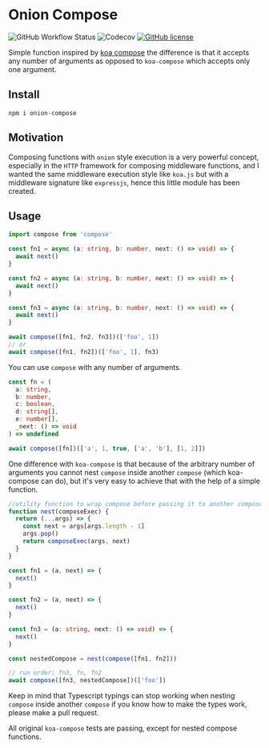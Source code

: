# Onion Compose

![GitHub Workflow Status](https://img.shields.io/github/workflow/status/ivandotv/onion-compose/Test)
![Codecov](https://img.shields.io/codecov/c/gh/ivandotv/onion-compose)
[![GitHub license](https://img.shields.io/github/license/ivandotv/onion-compose)](https://github.com/ivandotv/onion-compose/blob/main/LICENSE)

Simple function inspired by [koa compose](https://github.com/koajs/compose) the difference is that it accepts any number of arguments as opposed to `koa-compose` which accepts only one argument.

## Install

`npm i onion-compose`

## Motivation

Composing functions with `onion` style execution is a very powerful concept, especially in the `HTTP` framework for composing middleware functions, and I wanted the same middleware execution style like `koa.js` but with a middleware signature like `expressjs`, hence this little module has been created.

## Usage

```ts
import compose from 'compose'

const fn1 = async (a: string, b: number, next: () => void) => {
  await next()
}

const fn2 = async (a: string, b: number, next: () => void) => {
  await next()
}

const fn3 = async (a: string, b: number, next: () => void) => {
  await next()
}

await compose([fn1, fn2, fn3])(['foo', 1])
// or
await compose([fn1, fn2])(['foo', 1], fn3)
```

You can use `compose` with any number of arguments.

```ts
const fn = (
  a: string,
  b: number,
  c: boolean,
  d: string[],
  e: number[],
  _next: () => void
) => undefined

await compose([fn])(['a', 1, true, ['a', 'b'], [1, 2]])
```

One difference with `koa-compose` is that because of the arbitrary number of arguments you cannot nest `compose` inside another `compose` (which koa-compose can do), but it's very easy to achieve that with the help of a simple function.

```ts
//utility function to wrap compose before passing it to another compose
function nest(composeExec) {
  return (...args) => {
    const next = args[args.length - 1]
    args.pop()
    return composeExec(args, next)
  }
}

const fn1 = (a, next) => {
  next()
}

const fn2 = (a, next) => {
  next()
}

const fn3 = (a: string, next: () => void) => {
  next()
}

const nestedCompose = nest(compose([fn1, fn2]))

// run order: fn3, fn, fn2
await compose([fn3, nestedCompose])(['foo'])
```

Keep in mind that Typescript typings can stop working when nesting `compose` inside another `compose` if you know how to make the types work, please make a pull request.

All original `koa-compose` tests are passing, except for nested compose functions.
